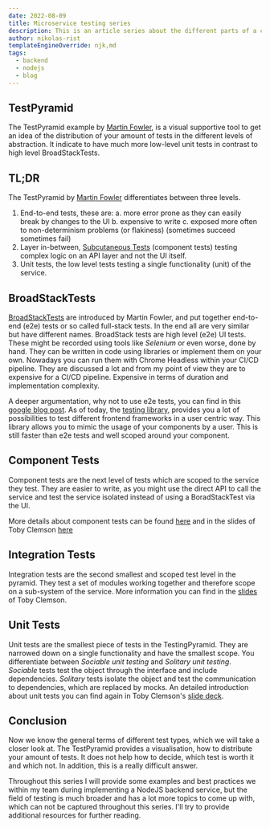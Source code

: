 ```yaml
---
date: 2022-08-09
title: Microservice testing series
description: This is an article series about the different parts of a common microservice testing strategy.
author: nikolas-rist
templateEngineOverride: njk,md
tags:
  - backend
  - nodejs
  - blog
---
```


## TestPyramid

The TestPyramid example by [Martin Fowler](https://martinfowler.com/bliki/TestPyramid.html), is a visual supportive tool to get an idea of the distribution of your amount of tests in the different levels of abstraction. It indicate to have much more low-level unit tests in contrast to high level BroadStackTests.

## TL;DR

The TestPyramid by [Martin Fowler](https://martinfowler.com/bliki/TestPyramid.html) differentiates between three levels.

 1. End-to-end tests, these are:
  a. more error prone as they can easily break by changes to the UI
  b. expensive to write
  c. exposed more often to non-determinism problems (or flakiness) (sometimes succeed sometimes fail)
 2. Layer in-between, [Subcutaneous Tests](https://martinfowler.com/bliki/SubcutaneousTest.html) (component tests) testing complex logic on an API layer and not the UI itself.
 3. Unit tests, the low level tests testing a single functionality (unit) of the service.

## BroadStackTests

[BroadStackTests](https://martinfowler.com/bliki/BroadStackTest.html) are introduced by Martin Fowler, and put together end-to-end (e2e) tests or so called full-stack tests. In the end all are very similar but have different names. BroadStack tests are high level (e2e) UI tests. These might be recorded using tools like *Selenium* or even worse, done by hand. They can be written in code using libraries or implement them on your own. Nowadays you can run them with Chrome Headless within your CI/CD pipeline. They are discussed a lot and from my point of view they are to expensive for a CI/CD pipeline. Expensive in terms of duration and implementation complexity.  

A deeper argumentation, why not to use e2e tests, you can find in this [google blog post](https://testing.googleblog.com/2015/04/just-say-no-to-more-end-to-end-tests.html). As of today, the [testing library](https://testing-library.com/docs/), provides you a lot of possibilities to test different frontend frameworks in a user centric way. This library allows you to mimic the usage of your components by a user. This is still faster than e2e tests and well scoped around your component.  

## Component Tests  

Component tests are the next level of tests which are scoped to the service they test. They are easier to write, as you might use the direct API to call the service and test the service isolated instead of using a BoradStackTest via the UI.

More details about component tests can be found [here](https://martinfowler.com/bliki/ComponentTest.html) and in the slides of Toby Clemson [here](https://martinfowler.com/articles/microservice-testing/#testing-component-introduction)  

## Integration Tests  

Integration tests are the second smallest and scoped test level in the pyramid. They test a set of modules working together and therefore scope on a sub-system of the service. More information you can find in the [slides](https://martinfowler.com/articles/microservice-testing/#testing-integration-introduction) of Toby Clemson.  

## Unit Tests  

 Unit tests are the smallest piece of tests in the TestingPyramid. They are narrowed down on a single functionality and have the smallest scope. You differentiate between *Sociable unit testing* and *Solitary unit testing*. *Sociable* tests test the object through the interface and include dependencies. *Solitary* tests isolate the object and test the communication to dependencies, which are replaced by mocks. An detailed introduction about unit tests you can find again in Toby Clemson's [slide deck](https://martinfowler.com/articles/microservice-testing/#testing-unit-introduction).  

## Conclusion  

Now we know the general terms of different test types, which we will take a closer look at. The TestPyramid provides a visualisation, how to distribute your amount of tests. It does not help how to decide, which test is worth it and which not. In addition, this is a really difficult answer.

Throughout this series I will provide some examples and best practices we within my team during implementing a NodeJS backend service, but the field of testing is much broader and has a lot more topics to come up with, which can not be captured throughout this series. I'll try to provide additional resources for further reading.  
